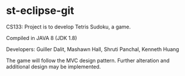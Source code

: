 # st-eclipse-git

CS133: Project is to develop Tetris Sudoku, a game.

Compiled in JAVA 8 (JDK 1.8)

Developers: Guiller Dalit, Mashawn Hall, 
Shruti Panchal, Kenneth Huang

The game will follow the MVC design pattern. Further alteration and additional design may be implemented. 
